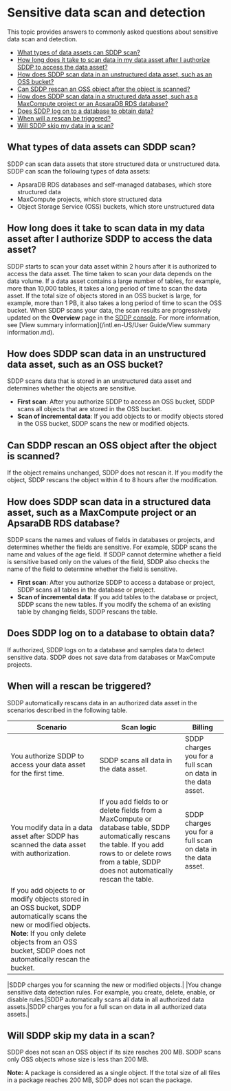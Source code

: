 # Sensitive data scan and detection

This topic provides answers to commonly asked questions about sensitive data scan and detection.

-   [What types of data assets can SDDP scan?](#section_fen_4pj_lwg)
-   [How long does it take to scan data in my data asset after I authorize SDDP to access the data asset?](#section_hv1_nu2_vqi)
-   [How does SDDP scan data in an unstructured data asset, such as an OSS bucket?](#section_7np_ggx_mab)
-   [Can SDDP rescan an OSS object after the object is scanned?](#section_let_6i8_6qf)
-   [How does SDDP scan data in a structured data asset, such as a MaxCompute project or an ApsaraDB RDS database?](#section_uxo_wqg_q6j)
-   [Does SDDP log on to a database to obtain data?](#section_8ut_oez_69d)
-   [When will a rescan be triggered?](#section_9lh_qg8_epu)
-   [Will SDDP skip my data in a scan?](#section_n7c_p51_g1q)

## What types of data assets can SDDP scan?

SDDP can scan data assets that store structured data or unstructured data. SDDP can scan the following types of data assets:

-   ApsaraDB RDS databases and self-managed databases, which store structured data
-   MaxCompute projects, which store structured data
-   Object Storage Service \(OSS\) buckets, which store unstructured data

## How long does it take to scan data in my data asset after I authorize SDDP to access the data asset?

SDDP starts to scan your data asset within 2 hours after it is authorized to access the data asset. The time taken to scan your data depends on the data volume. If a data asset contains a large number of tables, for example, more than 10,000 tables, it takes a long period of time to scan the data asset. If the total size of objects stored in an OSS bucket is large, for example, more than 1 PB, it also takes a long period of time to scan the OSS bucket. When SDDP scans your data, the scan results are progressively updated on the **Overview** page in the [SDDP console](https://yundun.console.aliyun.com/?p=sddp#/overview). For more information, see [View summary information](/intl.en-US/User Guide/View summary information.md).

## How does SDDP scan data in an unstructured data asset, such as an OSS bucket?

SDDP scans data that is stored in an unstructured data asset and determines whether the objects are sensitive.

-   **First scan**: After you authorize SDDP to access an OSS bucket, SDDP scans all objects that are stored in the OSS bucket.
-   **Scan of incremental data**: If you add objects to or modify objects stored in the OSS bucket, SDDP scans the new or modified objects.

## Can SDDP rescan an OSS object after the object is scanned?

If the object remains unchanged, SDDP does not rescan it. If you modify the object, SDDP rescans the object within 4 to 8 hours after the modification.

## How does SDDP scan data in a structured data asset, such as a MaxCompute project or an ApsaraDB RDS database?

SDDP scans the names and values of fields in databases or projects, and determines whether the fields are sensitive. For example, SDDP scans the name and values of the age field. If SDDP cannot determine whether a field is sensitive based only on the values of the field, SDDP also checks the name of the field to determine whether the field is sensitive.

-   **First scan**: After you authorize SDDP to access a database or project, SDDP scans all tables in the database or project.
-   **Scan of incremental data**: If you add tables to the database or project, SDDP scans the new tables. If you modify the schema of an existing table by changing fields, SDDP rescans the table.

## Does SDDP log on to a database to obtain data?

If authorized, SDDP logs on to a database and samples data to detect sensitive data. SDDP does not save data from databases or MaxCompute projects.

## When will a rescan be triggered?

SDDP automatically rescans data in an authorized data asset in the scenarios described in the following table.

|Scenario|Scan logic|Billing|
|--------|----------|-------|
|You authorize SDDP to access your data asset for the first time.|SDDP scans all data in the data asset.|SDDP charges you for a full scan on data in the data asset.|
|You modify data in a data asset after SDDP has scanned the data asset with authorization.|If you add fields to or delete fields from a MaxCompute or database table, SDDP automatically rescans the table. If you add rows to or delete rows from a table, SDDP does not automatically rescan the table.|SDDP charges you for a full scan on data in the data asset.|
|If you add objects to or modify objects stored in an OSS bucket, SDDP automatically scans the new or modified objects. **Note:** If you only delete objects from an OSS bucket, SDDP does not automatically rescan the bucket.

|SDDP charges you for scanning the new or modified objects.|
|You change sensitive data detection rules. For example, you create, delete, enable, or disable rules.|SDDP automatically scans all data in all authorized data assets.|SDDP charges you for a full scan on data in all authorized data assets.|

## Will SDDP skip my data in a scan?

SDDP does not scan an OSS object if its size reaches 200 MB. SDDP scans only OSS objects whose size is less than 200 MB.

**Note:** A package is considered as a single object. If the total size of all files in a package reaches 200 MB, SDDP does not scan the package.

